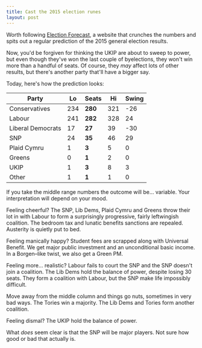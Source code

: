 ```yaml
---
title: Cast the 2015 election runes
layout: post
---
```


Worth following [Election Forecast](http://electionforecast.co.uk/), a website that crunches the numbers and spits out a regular prediction of the 2015 general election results.

Now, you'd be forgiven for thinking the UKIP are about to sweep to power, but even though they've won the last couple of byelections, they won't win more than a handful of seats. Of course, they _may_ affect lots of other results, but there's another party that'll have a bigger say.

Today, here's how the prediction looks:

<table class="pure-table table-custom">
<thead>
<tr>
<th>Party</th>
<th>Lo</th>
<th>Seats</th>
<th>Hi</th>
<th>Swing</th>
</tr>
</thead>
<tbody>
<tr>
<td>Conservatives</td>
<td>234</td>
<td><strong>280</strong></td>
<td>321</td>
<td>-26</td>
</tr>
<tr>
<td>Labour</td>
<td>241</td>
<td><strong>282</strong></td>
<td>328</td>
<td>24</td>
</tr>
<tr>
<td>Liberal Democrats</td>
<td>17</td>
<td><strong>27</strong></td>
<td>39</td>
<td>-30</td>
</tr>
<tr>
<td>SNP</td>
<td>24</td>
<td><strong>35</strong></td>
<td>46</td>
<td>29</td>
</tr>
<tr>
<td>Plaid Cymru</td>
<td>1</td>
<td><strong>3</strong></td>
<td>5</td>
<td>0</td>
</tr>
<tr>
<td>Greens</td>
<td>0</td>
<td><strong>1</strong></td>
<td>2</td>
<td>0</td>
</tr>
<tr>
<td>UKIP</td>
<td>1</td>
<td><strong>3</strong></td>
<td>8</td>
<td>3</td>
</tr>
<tr>
<td>Other</td>
<td>1</td>
<td><strong>1</strong></td>
<td>1</td>
<td>0</td>
</tr>
</tbody>
</table>

If you take the middle range numbers the outcome will be&hellip; variable. Your interpretation will depend on your mood.

Feeling cheerful? The SNP, Lib Dems, Plaid Cymru and Greens throw their lot in with Labour to form a surprisingly progressive, fairly leftwingish coalition. The bedroom tax and lunatic benefits sanctions are repealed. Austerity is quietly put to bed.

Feeling manically happy? Student fees are scrapped along with Universal Benefit. We get major public investment and an unconditional basic income. In a Borgen&#8211;like twist, we also get a Green PM.

Feeling more&hellip; realistic? Labour fails to court the SNP and the SNP doesn't join a coalition. The Lib Dems hold the balance of power, despite losing 30 seats. They form a coalition with Labour, but the SNP make life impossibly difficult.

Move away from the middle column and things go nuts, sometimes in very bad ways. The Tories win a majority. The Lib Dems and Tories form another coalition.

Feeling dismal? The UKIP hold the balance of power.

What _does_ seem clear is that the SNP will be major players. Not sure how good or bad that actually is.



